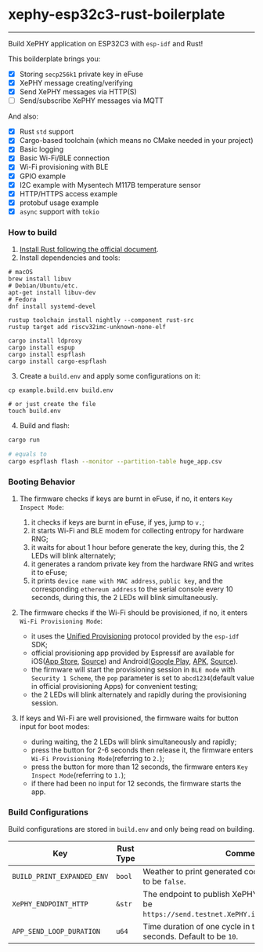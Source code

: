 # xephy-esp32c3-rust-boilerplate
---
Build XePHY application on ESP32C3 with `esp-idf` and Rust!

This boilderplate brings you:
- [x] Storing `secp256k1` private key in eFuse
- [x] XePHY message creating/verifying
- [x] Send XePHY messages via HTTP(S)
- [ ] Send/subscribe XePHY messages via MQTT

And also:
- [x] Rust `std` support
- [x] Cargo-based toolchain (which means no CMake needed in your project)
- [x] Basic logging
- [x] Basic Wi-Fi/BLE connection
- [x] Wi-Fi provisioning with BLE
- [x] GPIO example
- [x] I2C example with Mysentech M117B temperature sensor
- [x] HTTP/HTTPS access example
- [x] protobuf usage example
- [x] `async` support with `tokio`

### How to build

1. [Install Rust following the official document](https://doc.rust-lang.org/book/ch01-01-installation.html).
2. Install dependencies and tools:
```shell
# macOS
brew install libuv
# Debian/Ubuntu/etc.
apt-get install libuv-dev
# Fedora
dnf install systemd-devel

rustup toolchain install nightly --component rust-src
rustup target add riscv32imc-unknown-none-elf

cargo install ldproxy
cargo install espup
cargo install espflash
cargo install cargo-espflash
```
3. Create a `build.env` and apply some configurations on it:
```shell
cp example.build.env build.env

# or just create the file
touch build.env
```
4. Build and flash:
```bash
cargo run

# equals to
cargo espflash flash --monitor --partition-table huge_app.csv
```

### Booting Behavior

1. The firmware checks if keys are burnt in eFuse, if no, it enters `Key Inspect Mode`:
   1. it checks if keys are burnt in eFuse, if yes, jump to `v.`;
   2. it starts Wi-Fi and BLE modem for collecting entropy for hardware RNG;
   3. it waits for about 1 hour before generate the key, during this, the 2 LEDs will blink alternately;
   4. it generates a random private key from the hardware RNG and writes it to eFuse;
   5. it prints `device name with MAC address`, `public key`, and the corresponding `ethereum address` to the serial console every 10 seconds, during this, the 2 LEDs will blink simultaneously.
 

3. The firmware checks if the Wi-Fi should be provisioned, if no, it enters `Wi-Fi Provisioning Mode`:
   - it uses the [Unified Provisioning](https://docs.espressif.com/projects/esp-idf/en/latest/esp32c3/api-reference/provisioning/provisioning.html) protocol provided by the `esp-idf` SDK;
   - official provisioning app provided by Espressif are available for iOS([App Store](https://apps.apple.com/in/app/esp-ble-provisioning/id1473590141), [Source](https://github.com/espressif/esp-idf-provisioning-ios)) and Android([Google Play](https://play.google.com/store/apps/details?id=com.espressif.provble), [APK](https://github.com/espressif/esp-idf-provisioning-android/releases), [Source](https://github.com/espressif/esp-idf-provisioning-android)).
   - the firmware will start the provisioning session in `BLE mode` with `Security 1 Scheme`, the `pop` parameter is set to `abcd1234`(default value in official provisioning Apps) for convenient testing;
   - the 2 LEDs will blink alternately and rapidly during the provisioning session.


3. If keys and Wi-Fi are well provisioned, the firmware waits for button input for boot modes:
   - during waiting, the 2 LEDs will blink simultaneously and rapidly;
   - press the button for 2-6 seconds then release it, the firmware enters `Wi-Fi Provisioning Mode`(referring to `2.`);
   - press the button for more than 12 seconds, the firmware enters `Key Inspect Mode`(referring to `1.`);
   - if there had been no input for 12 seconds, the firmware starts the app.




### Build Configurations
Build configurations are stored in `build.env` and only being read on building.

| Key                        | Rust Type | Comment                                                                                                     |
|----------------------------|-----------|-------------------------------------------------------------------------------------------------------------|
| `BUILD_PRINT_EXPANDED_ENV` | `bool`    | Weather to print generated codes in `cargo run`. Default to be `false`.                                     |
| `XePHY_ENDPOINT_HTTP`      | `&str`    | The endpoint to publish XePHY messages. Default to be `https://send.testnet.XePHY.io/XePHY/signed_message`. |
| `APP_SEND_LOOP_DURATION`   | `u64`     | Time duration of one cycle in the send loop in seconds. Default to be `10`.                                 |

